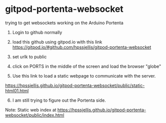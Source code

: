 # gitpod-portenta-websocket
trying to get websockets working on the Arduino Portenta


1. Login to github normally

2. load this github using gitpod.io with this link  https://gitpod.io/#github.com/hpssjellis/gitpod-portenta-websocket

3. set urlk to public

4. click on PORTS in the middle of the screen and load the browser "globe"

5. Use this link to load a static webpage to communicate with the server.

https://hpssjellis.github.io/gitpod-portenta-websocket/public/static-html01.html

6. I am still trying to figure out the Portenta side.



Note: Static web index at   https://hpssjellis.github.io/gitpod-portenta-websocket/public/index.html




